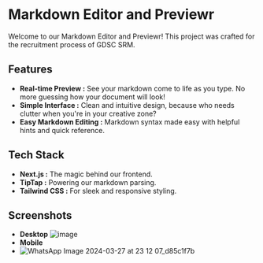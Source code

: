 # Markdown Editor and Previewr

Welcome to our Markdown Editor and Previewr! This project was crafted for the recruitment process of GDSC SRM.

## Features

- **Real-time Preview :** See your markdown come to life as you type. No more guessing how your document will look!
- **Simple Interface :** Clean and intuitive design, because who needs clutter when you're in your creative zone?
- **Easy Markdown Editing :** Markdown syntax made easy with helpful hints and quick reference.

## Tech Stack 

- **Next.js :** The magic behind our frontend.
- **TipTap :** Powering our markdown parsing.
- **Tailwind CSS :** For sleek and responsive styling.

## Screenshots

- **Desktop** ![image](https://github.com/SaranshBangar/gdsc-t1-quickmark-nextjs/assets/114401238/bdae160a-fdaa-4b77-9e09-fe31b4162e70)
- **Mobile**
- ![WhatsApp Image 2024-03-27 at 23 12 07_d85c1f7b](https://github.com/SaranshBangar/gdsc-t1-quickmark-nextjs/assets/114401238/6400712f-dc93-47c6-828a-ca7c9db700de)
